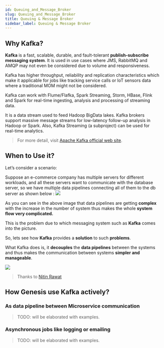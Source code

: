 ```yaml
---
id: Queuing_and_Message_Broker
slug: Queuing_and_Message_Broker
title: Queuing & Message Broker
sidebar_label: Queuing & Message Broker
---
```


## Why Kafka?

**Kafka** is a fast, scalable, durable, and fault-tolerant **publish-subscribe messaging system**.
It  is used in use cases where JMS, RabbitMQ and AMQP may not even be considered due to volume and responsiveness.

Kafka has higher throughput, reliability and replication characteristics which make it applicable for jobs like tracking service calls or  IoT sensors data where a traditional MOM might not be considered.

Kafka  can work with Flume/Flafka,  Spark Streaming, Storm, HBase, Flink and Spark for real-time ingesting, analysis and processing of streaming data.

It is a data stream used to feed Hadoop BigData lakes. Kafka brokers support massive message streams for low-latency follow-up analysis in Hadoop or Spark.
Also,  Kafka Streaming (a subproject) can be used for real-time analytics.

> For more detail, visit [Apache Kafka official web site](https://kafka.apache.org/).

## When to Use it?

Let’s consider a scenario:

Suppose an e-commerce company has multiple servers for different workloads, and all these servers want to communicate with the database server, so we have multiple data pipelines connecting all of them to the db server as shown below :
![](https://qph.fs.quoracdn.net/main-qimg-7f48b86642b4f30728c4a023dcb0154f)

As you can see in the above image that data pipelines are getting  **complex**  with the increase in the number of system thus makes the whole  **system flow very complicated.**

This is the problem due to which messaging system such as  **Kafka**  comes into the picture.

So, lets see how  **Kafka**  provides a  **solution**  to such  **problems**.

What Kafka does is, it  **decouples**  the  **data pipelines** between the systems and thus makes the communication between systems  **simpler and manageable**.

![](https://qph.fs.quoracdn.net/main-qimg-d7f5f1dd94a5bdc8e946b37d47a58267)

> Thanks to [Nitin Rawat](https://www.quora.com/What-is-Apache-Kafka?share=1)

## How Genesis use Kafka actively?

### As data pipeline between Microservice communication

> TODO: will be elaborated with examples.

### Asynchronous jobs like logging or emailing

> TODO: will be elaborated with examples.

